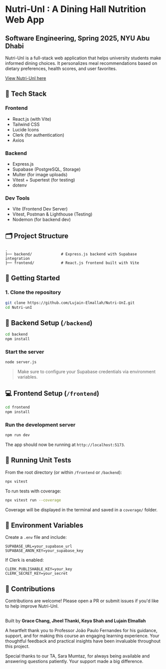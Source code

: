 # Nutri-UnI : A Dining Hall Nutrition Web App
## Software Engineering, Spring 2025, NYU Abu Dhabi

Nutri-UnI is a full-stack web application that helps university students make informed dining choices. It personalizes meal recommendations based on dietary preferences, health scores, and user favorites.

[View Nutri-UnI here](https://nutri-uni.vercel.app/)


## 🧰 Tech Stack

### Frontend
- React.js (with Vite)
- Tailwind CSS
- Lucide Icons
- Clerk (for authentication)
- Axios

### Backend
- Express.js
- Supabase (PostgreSQL, Storage)
- Multer (for image uploads)
- Vitest + Supertest (for testing)
- dotenv

### Dev Tools
- Vite (Frontend Dev Server)
- Vitest, Postman & Lighthouse (Testing)
- Nodemon (for backend dev)



## 🗂️ Project Structure

```
.
├── backend/             # Express.js backend with Supabase integration
├── frontend/            # React.js frontend built with Vite
```


## 🚀 Getting Started

### 1. Clone the repository

```bash
git clone https://github.com/Lujain-Elmallah/Nutri-UnI.git
cd Nutri-unI
```



## 🔧 Backend Setup (`/backend`)

```bash
cd backend
npm install
```

### Start the server
```bash
node server.js
```

> Make sure to configure your Supabase credentials via environment variables.



## 💻 Frontend Setup (`/frontend`)

```bash
cd frontend
npm install
```

### Run the development server
```bash
npm run dev
```

The app should now be running at `http://localhost:5173`.



## 🧪 Running Unit Tests

From the root directory (or within `/frontend` or `/backend`):

```bash
npx vitest
```

To run tests with coverage:

```bash
npx vitest run --coverage
```

Coverage will be displayed in the terminal and saved in a `coverage/` folder.



## 🔐 Environment Variables

Create a `.env` file and include:

```env
SUPABASE_URL=your_supabase_url
SUPABASE_ANON_KEY=your_supabase_key
```

If Clerk is enabled:

```env
CLERK_PUBLISHABLE_KEY=your_key
CLERK_SECRET_KEY=your_secret
```



## 🤝 Contributions

Contributions are welcome! Please open a PR or submit issues if you'd like to help improve Nutri-UnI.



## 

Built by **Grace Chang, Jheel Thanki, Keya Shah and Lujain Elmallah**

A heartfelt thank you to Professor João Paulo Fernandes for his guidance, support, and for making this course an engaging learning experience. Your thoughtful feedback and practical insights have been invaluable throughout this project.

Special thanks to our TA, Sara Mumtaz, for always being available and answering questions patiently. Your support made a big difference.

